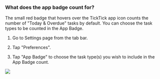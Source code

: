 ### What does the app badge count for?

The small red badge that hovers over the TickTick app icon counts the number of "Today & Overdue" tasks by default. You can choose the task types to be counted in the App Badge.

1. Go to Settings page from the tab bar.

2. Tap "Preferences".

3. Tap "App Badge" to choose the task type(s) you wish to include in the App Badge count.

![](../../../images/ticktick-ios-app/installation--account/4.1.11.png)

